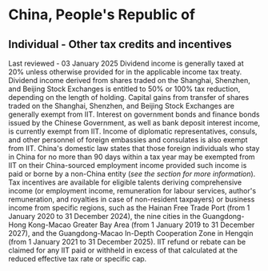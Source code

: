 # China, People's Republic of
## Individual - Other tax credits and incentives
Last reviewed - 03 January 2025
Dividend income is generally taxed at 20% unless otherwise provided for in the applicable income tax treaty. Dividend income derived from shares traded on the Shanghai, Shenzhen, and Beijing Stock Exchanges is entitled to 50% or 100% tax reduction, depending on the length of holding. 
Capital gains from transfer of shares traded on the Shanghai, Shenzhen, and Beijing Stock Exchanges are generally exempt from IIT. 
Interest on government bonds and finance bonds issued by the Chinese Government, as well as bank deposit interest income, is currently exempt from IIT.
Income of diplomatic representatives, consuls, and other personnel of foreign embassies and consulates is also exempt from IIT.
China's domestic law states that those foreign individuals who stay in China for no more than 90 days within a tax year may be exempted from IIT on their China-sourced employment income provided such income is paid or borne by a non-China entity (_see the section for more information_).
Tax incentives are available for eligible talents deriving comprehensive income (or employment income, remuneration for labour services, author's remuneration, and royalties in case of non-resident taxpayers) or business income from specific regions, such as the Hainan Free Trade Port (from 1 January 2020 to 31 December 2024), the nine cities in the Guangdong-Hong Kong-Macao Greater Bay Area (from 1 January 2019 to 31 December 2027), and the Guangdong-Macao In-Depth Cooperation Zone in Hengqin (from 1 January 2021 to 31 December 2025). IIT refund or rebate can be claimed for any IIT paid or withheld in excess of that calculated at the reduced effective tax rate or specific cap.
